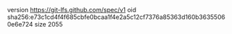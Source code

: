version https://git-lfs.github.com/spec/v1
oid sha256:e73c1cd4f4f685cbfe0bcaa1f4e2a5c12cf7376a85363d160b36355060e6e724
size 2055
